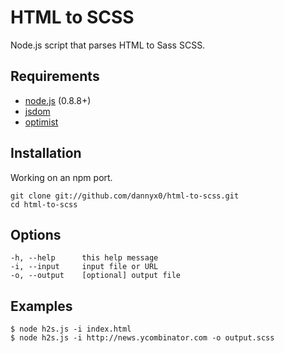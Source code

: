# HTML to SCSS

Node.js script that parses HTML to Sass SCSS.

## Requirements

- [node.js](nodejs.org) (0.8.8+)
- [jsdom](https://github.com/tmpvar/jsdom)
- [optimist](https://github.com/substack/node-optimist)

## Installation

Working on an npm port.

	git clone git://github.com/dannyx0/html-to-scss.git
	cd html-to-scss

## Options

	-h, --help		this help message
	-i, --input		input file or URL
	-o, --output	[optional] output file

## Examples

	$ node h2s.js -i index.html
	$ node h2s.js -i http://news.ycombinator.com -o output.scss

